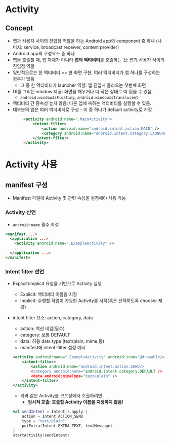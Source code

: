 # Activity
## Concept
- 앱과 사용자 사이의 진입점 역할을 하는 Android app의 component 중 하나 (나머지: service, broadcast receiver, content provider)
- Android app의 구성요소 중 하나
- 앱을 호출할 때, 앱 자체가 아니라 **앱의 액티비티**를 호출하는 것: 앱과 사용자 사이의 진입점 역할
- 일반적으로는 한 액티비티 == 한 화면 구현, 여러 액티비티가 앱 하나를 구성하는 경우가 많음
  - 그 중 한 액티비티가 launcher 역할: 앱 진입시 올라오는 첫번째 화면
- UI를 그리는 window 제공: 화면을 채우거나 더 작은 상태로 떠 있을 수 있음.
  - `android:windowIsFloating`, `android:windowIsTranslucent`
- 액티비티 간 종속성 높지 않음: 다른 앱에 속하는 액티비티를 실행할 수 있음.
- 대부분의 앱은 여러 액티비티로 구성 - 이 중 하나가 default activity로 지정
```xml
        <activity android:name=".MainActivity">
            <intent-filter>
                <action android:name="android.intent.action.MAIN" />
                <category android:name="android.intent.category.LAUNCHER" />
            </intent-filter>
        </activity>
```

# Activity 사용
## manifest 구성
- Manifest 파일에 Activity 및 관련 속성을 설정해야 사용 가능
### Activity 선언
- `android:name` 필수 속성
```xml
<manifest ...>
  <application ...>
    <activity android:name=".ExampleActivity" />
    ...
  </application ...>
</manifest>
```

### Intent filter 선언
- Explicit/implicit 요청을 기반으로 Activity 실행
  - Explicit: 액티비티 이름을 지정
  - Implicit: 수행할 작업이 가능한 Activity를 시작(혹은 선택하도록 chooser 제공)
- intent filter 요소: action, category, data
  - action: 액션 네임(필수)
  - category: 보통 DEFAULT
  - data: 허용 data type (text/plain, mime 등)
  - manifest에 intent-filter 설정 예시
  ```xml
  <activity android:name=".ExampleActivity" android:icon="@drawable/app_icon">
      <intent-filter>
          <action android:name="android.intent.action.SEND/>
          <category android:name="android.intent.category.DEFAULT />
          <data android:mimeType="text/plain" />
      </intent-filter>
  </activity>
  ```

  - 위와 같은 Activity를 코드상에서 호출하려면
    - **암시적 호출: 호출할 Activity 이름을 지정하지 않음!**
  ```kotlin
  val sendIntent = Intent().apply {
      action = Intent.ACTION_SEND
      type = "text/plain"
      putExtra(Intent.EXTRA_TEXT, textMessage)
  }
  startActivity(sendIntent)
  ```
  
  
